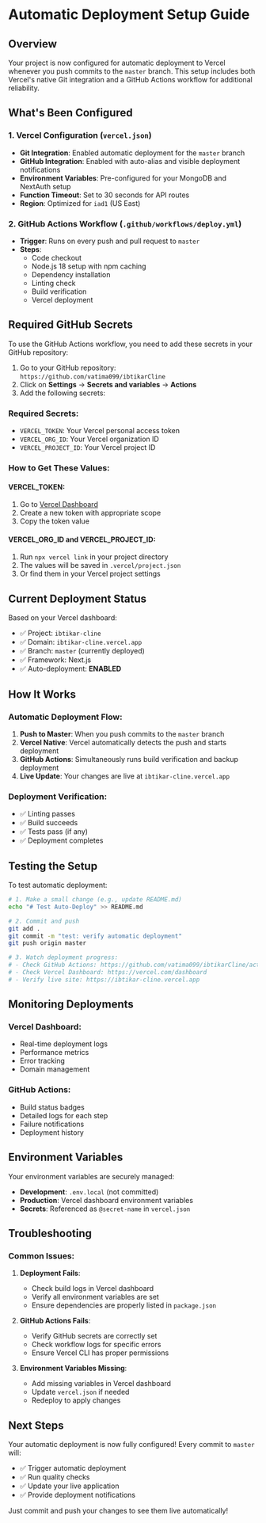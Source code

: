 # Automatic Deployment Setup Guide

## Overview

Your project is now configured for automatic deployment to Vercel whenever you push commits to the `master` branch. This setup includes both Vercel's native Git integration and a GitHub Actions workflow for additional reliability.

## What's Been Configured

### 1. Vercel Configuration (`vercel.json`)

- **Git Integration**: Enabled automatic deployment for the `master` branch
- **GitHub Integration**: Enabled with auto-alias and visible deployment notifications
- **Environment Variables**: Pre-configured for your MongoDB and NextAuth setup
- **Function Timeout**: Set to 30 seconds for API routes
- **Region**: Optimized for `iad1` (US East)

### 2. GitHub Actions Workflow (`.github/workflows/deploy.yml`)

- **Trigger**: Runs on every push and pull request to `master`
- **Steps**:
  - Code checkout
  - Node.js 18 setup with npm caching
  - Dependency installation
  - Linting check
  - Build verification
  - Vercel deployment

## Required GitHub Secrets

To use the GitHub Actions workflow, you need to add these secrets in your GitHub repository:

1. Go to your GitHub repository: `https://github.com/vatima099/ibtikarCline`
2. Click on **Settings** → **Secrets and variables** → **Actions**
3. Add the following secrets:

### Required Secrets:

- `VERCEL_TOKEN`: Your Vercel personal access token
- `VERCEL_ORG_ID`: Your Vercel organization ID
- `VERCEL_PROJECT_ID`: Your Vercel project ID

### How to Get These Values:

#### VERCEL_TOKEN:

1. Go to [Vercel Dashboard](https://vercel.com/account/tokens)
2. Create a new token with appropriate scope
3. Copy the token value

#### VERCEL_ORG_ID and VERCEL_PROJECT_ID:

1. Run `npx vercel link` in your project directory
2. The values will be saved in `.vercel/project.json`
3. Or find them in your Vercel project settings

## Current Deployment Status

Based on your Vercel dashboard:

- ✅ Project: `ibtikar-cline`
- ✅ Domain: `ibtikar-cline.vercel.app`
- ✅ Branch: `master` (currently deployed)
- ✅ Framework: Next.js
- ✅ Auto-deployment: **ENABLED**

## How It Works

### Automatic Deployment Flow:

1. **Push to Master**: When you push commits to the `master` branch
2. **Vercel Native**: Vercel automatically detects the push and starts deployment
3. **GitHub Actions**: Simultaneously runs build verification and backup deployment
4. **Live Update**: Your changes are live at `ibtikar-cline.vercel.app`

### Deployment Verification:

- ✅ Linting passes
- ✅ Build succeeds
- ✅ Tests pass (if any)
- ✅ Deployment completes

## Testing the Setup

To test automatic deployment:

```bash
# 1. Make a small change (e.g., update README.md)
echo "# Test Auto-Deploy" >> README.md

# 2. Commit and push
git add .
git commit -m "test: verify automatic deployment"
git push origin master

# 3. Watch deployment progress:
# - Check GitHub Actions: https://github.com/vatima099/ibtikarCline/actions
# - Check Vercel Dashboard: https://vercel.com/dashboard
# - Verify live site: https://ibtikar-cline.vercel.app
```

## Monitoring Deployments

### Vercel Dashboard:

- Real-time deployment logs
- Performance metrics
- Error tracking
- Domain management

### GitHub Actions:

- Build status badges
- Detailed logs for each step
- Failure notifications
- Deployment history

## Environment Variables

Your environment variables are securely managed:

- **Development**: `.env.local` (not committed)
- **Production**: Vercel dashboard environment variables
- **Secrets**: Referenced as `@secret-name` in `vercel.json`

## Troubleshooting

### Common Issues:

1. **Deployment Fails**:

   - Check build logs in Vercel dashboard
   - Verify all environment variables are set
   - Ensure dependencies are properly listed in `package.json`

2. **GitHub Actions Fails**:

   - Verify GitHub secrets are correctly set
   - Check workflow logs for specific errors
   - Ensure Vercel CLI has proper permissions

3. **Environment Variables Missing**:
   - Add missing variables in Vercel dashboard
   - Update `vercel.json` if needed
   - Redeploy to apply changes

## Next Steps

Your automatic deployment is now fully configured! Every commit to `master` will:

- ✅ Trigger automatic deployment
- ✅ Run quality checks
- ✅ Update your live application
- ✅ Provide deployment notifications

Just commit and push your changes to see them live automatically!
